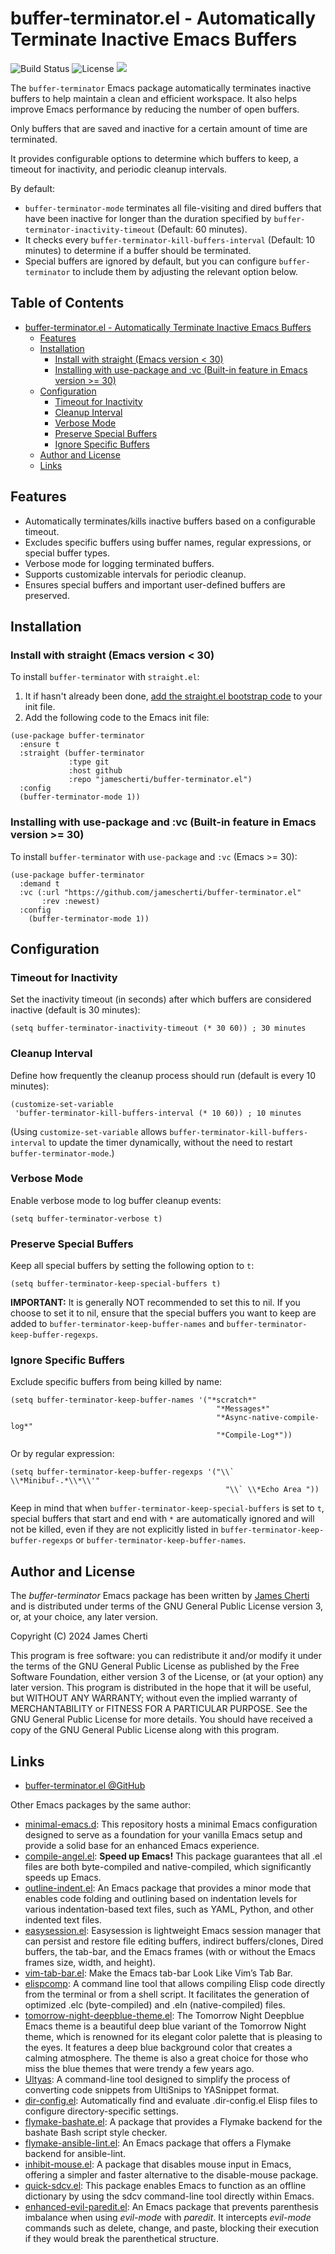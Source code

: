 # buffer-terminator.el - Automatically Terminate Inactive Emacs Buffers
![Build Status](https://github.com/jamescherti/buffer-terminator.el/actions/workflows/ci.yml/badge.svg)
![License](https://img.shields.io/github/license/jamescherti/buffer-terminator.el)
![](https://raw.githubusercontent.com/jamescherti/buffer-terminator.el/main/.images/made-for-gnu-emacs.svg)

The `buffer-terminator` Emacs package automatically terminates inactive buffers to help maintain a clean and efficient workspace. It also helps improve Emacs performance by reducing the number of open buffers.

Only buffers that are saved and inactive for a certain amount of time are terminated.

It provides configurable options to determine which buffers to keep, a timeout for inactivity, and periodic cleanup intervals.

By default:
- `buffer-terminator-mode` terminates all file-visiting and dired buffers that have been inactive for longer than the duration specified by `buffer-terminator-inactivity-timeout` (Default: 60 minutes).
- It checks every `buffer-terminator-kill-buffers-interval` (Default: 10 minutes) to determine if a buffer should be terminated.
- Special buffers are ignored by default, but you can configure `buffer-terminator` to include them by adjusting the relevant option below.

<!-- markdown-toc start - Don't edit this section. Run M-x markdown-toc-refresh-toc -->
## Table of Contents

- [buffer-terminator.el - Automatically Terminate Inactive Emacs Buffers](#buffer-terminatorel---automatically-terminate-inactive-emacs-buffers)
  - [Features](#features)
  - [Installation](#installation)
    - [Install with straight (Emacs version < 30)](#install-with-straight-emacs-version--30)
    - [Installing with use-package and :vc (Built-in feature in Emacs version >= 30)](#installing-with-use-package-and-vc-built-in-feature-in-emacs-version--30)
  - [Configuration](#configuration)
    - [Timeout for Inactivity](#timeout-for-inactivity)
    - [Cleanup Interval](#cleanup-interval)
    - [Verbose Mode](#verbose-mode)
    - [Preserve Special Buffers](#preserve-special-buffers)
    - [Ignore Specific Buffers](#ignore-specific-buffers)
  - [Author and License](#author-and-license)
  - [Links](#links)

<!-- markdown-toc end -->

## Features

- Automatically terminates/kills inactive buffers based on a configurable timeout.
- Excludes specific buffers using buffer names, regular expressions, or special buffer types.
- Verbose mode for logging terminated buffers.
- Supports customizable intervals for periodic cleanup.
- Ensures special buffers and important user-defined buffers are preserved.

## Installation

### Install with straight (Emacs version < 30)

To install `buffer-terminator` with `straight.el`:

1. It if hasn't already been done, [add the straight.el bootstrap code](https://github.com/radian-software/straight.el?tab=readme-ov-file#getting-started) to your init file.
2. Add the following code to the Emacs init file:
```emacs-lisp
(use-package buffer-terminator
  :ensure t
  :straight (buffer-terminator
             :type git
             :host github
             :repo "jamescherti/buffer-terminator.el")
  :config
  (buffer-terminator-mode 1))
```

### Installing with use-package and :vc (Built-in feature in Emacs version >= 30)

To install `buffer-terminator` with `use-package` and `:vc` (Emacs >= 30):

``` emacs-lisp
(use-package buffer-terminator
  :demand t
  :vc (:url "https://github.com/jamescherti/buffer-terminator.el"
       :rev :newest)
  :config
    (buffer-terminator-mode 1))
```

## Configuration

### Timeout for Inactivity

Set the inactivity timeout (in seconds) after which buffers are considered inactive (default is 30 minutes):

```elisp
(setq buffer-terminator-inactivity-timeout (* 30 60)) ; 30 minutes
```

### Cleanup Interval

Define how frequently the cleanup process should run (default is every 10 minutes):

```elisp
(customize-set-variable
 'buffer-terminator-kill-buffers-interval (* 10 60)) ; 10 minutes
```

(Using `customize-set-variable` allows `buffer-terminator-kill-buffers-interval` to update the timer dynamically, without the need to restart `buffer-terminator-mode`.)

### Verbose Mode

Enable verbose mode to log buffer cleanup events:

```elisp
(setq buffer-terminator-verbose t)
```

### Preserve Special Buffers

Keep all special buffers by setting the following option to `t`:

```elisp
(setq buffer-terminator-keep-special-buffers t)
```

**IMPORTANT:** It is generally NOT recommended to set this to nil. If you choose to set it to nil, ensure that the special buffers you want to keep are added to `buffer-terminator-keep-buffer-names` and `buffer-terminator-keep-buffer-regexps`.

### Ignore Specific Buffers

Exclude specific buffers from being killed by name:

```elisp
(setq buffer-terminator-keep-buffer-names '("*scratch*"
                                              "*Messages*"
                                              "*Async-native-compile-log*"
                                              "*Compile-Log*"))
```

Or by regular expression:

```elisp
(setq buffer-terminator-keep-buffer-regexps '("\\` \\*Minibuf-.*\\*\\'"
                                                "\\` \\*Echo Area "))
```

Keep in mind that when `buffer-terminator-keep-special-buffers` is set to `t`, special buffers that start and end with `*` are automatically ignored and will not be killed, even if they are not explicitly listed in `buffer-terminator-keep-buffer-regexps` or `buffer-terminator-keep-buffer-names`.

## Author and License

The *buffer-terminator* Emacs package has been written by [James Cherti](https://www.jamescherti.com/) and is distributed under terms of the GNU General Public License version 3, or, at your choice, any later version.

Copyright (C) 2024 James Cherti

This program is free software: you can redistribute it and/or modify it under the terms of the GNU General Public License as published by the Free Software Foundation, either version 3 of the License, or (at your option) any later version. This program is distributed in the hope that it will be useful, but WITHOUT ANY WARRANTY; without even the implied warranty of MERCHANTABILITY or FITNESS FOR A PARTICULAR PURPOSE. See the GNU General Public License for more details. You should have received a copy of the GNU General Public License along with this program.

## Links

- [buffer-terminator.el @GitHub](https://github.com/jamescherti/buffer-terminator.el)

Other Emacs packages by the same author:
- [minimal-emacs.d](https://github.com/jamescherti/minimal-emacs.d): This repository hosts a minimal Emacs configuration designed to serve as a foundation for your vanilla Emacs setup and provide a solid base for an enhanced Emacs experience.
- [compile-angel.el](https://github.com/jamescherti/compile-angel.el): **Speed up Emacs!** This package guarantees that all .el files are both byte-compiled and native-compiled, which significantly speeds up Emacs.
- [outline-indent.el](https://github.com/jamescherti/outline-indent.el): An Emacs package that provides a minor mode that enables code folding and outlining based on indentation levels for various indentation-based text files, such as YAML, Python, and other indented text files.
- [easysession.el](https://github.com/jamescherti/easysession.el): Easysession is lightweight Emacs session manager that can persist and restore file editing buffers, indirect buffers/clones, Dired buffers, the tab-bar, and the Emacs frames (with or without the Emacs frames size, width, and height).
- [vim-tab-bar.el](https://github.com/jamescherti/vim-tab-bar.el): Make the Emacs tab-bar Look Like Vim’s Tab Bar.
- [elispcomp](https://github.com/jamescherti/elispcomp): A command line tool that allows compiling Elisp code directly from the terminal or from a shell script. It facilitates the generation of optimized .elc (byte-compiled) and .eln (native-compiled) files.
- [tomorrow-night-deepblue-theme.el](https://github.com/jamescherti/tomorrow-night-deepblue-theme.el): The Tomorrow Night Deepblue Emacs theme is a beautiful deep blue variant of the Tomorrow Night theme, which is renowned for its elegant color palette that is pleasing to the eyes. It features a deep blue background color that creates a calming atmosphere. The theme is also a great choice for those who miss the blue themes that were trendy a few years ago.
- [Ultyas](https://github.com/jamescherti/ultyas/): A command-line tool designed to simplify the process of converting code snippets from UltiSnips to YASnippet format.
- [dir-config.el](https://github.com/jamescherti/dir-config.el): Automatically find and evaluate .dir-config.el Elisp files to configure directory-specific settings.
- [flymake-bashate.el](https://github.com/jamescherti/flymake-bashate.el): A package that provides a Flymake backend for the bashate Bash script style checker.
- [flymake-ansible-lint.el](https://github.com/jamescherti/flymake-ansible-lint.el): An Emacs package that offers a Flymake backend for ansible-lint.
- [inhibit-mouse.el](https://github.com/jamescherti/inhibit-mouse.el): A package that disables mouse input in Emacs, offering a simpler and faster alternative to the disable-mouse package.
- [quick-sdcv.el](https://github.com/jamescherti/quick-sdcv.el): This package enables Emacs to function as an offline dictionary by using the sdcv command-line tool directly within Emacs.
- [enhanced-evil-paredit.el](https://github.com/jamescherti/enhanced-evil-paredit.el): An Emacs package that prevents parenthesis imbalance when using *evil-mode* with *paredit*. It intercepts *evil-mode* commands such as delete, change, and paste, blocking their execution if they would break the parenthetical structure.
